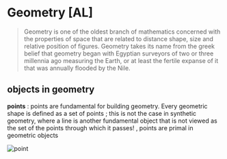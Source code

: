 # Geometry [AL]
> Geometry is one of the oldest branch of mathematics concerned 
> with the properties of space that are related to distance
> shape, size and relative position of figures.
> Geometry takes its name from the greek belief that
geometry began with Egyptian surveyors of two or three
> millennia ago measuring the Earth, or at least the fertile expanse of it that was annually flooded
by the Nile.
## objects in geometry
**points** : points are fundamental for building geometry. Every geometric shape is defined as a set of points
; this is not the case in synthetic geometry, where a line is another fundamental object that is not viewed as the set of the points through which it passes!
, points are primal in geometric objects

![point](http://www.vanseodesign.com/blog/wp-content/uploads/2010/07/dot-relationships.png)